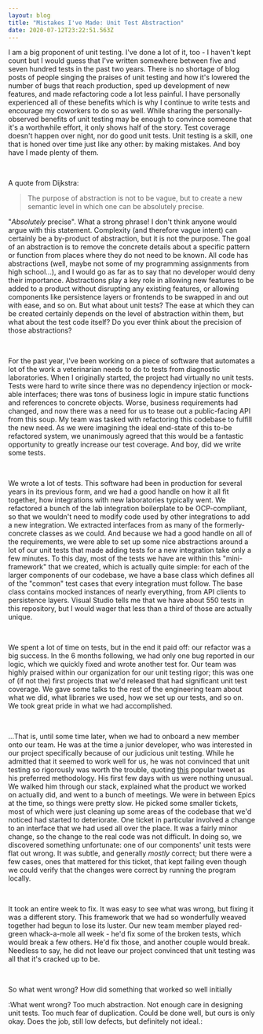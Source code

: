 ```yaml
---
layout: blog
title: "Mistakes I've Made: Unit Test Abstraction"
date: 2020-07-12T23:22:51.563Z
---
```

I am a big proponent of unit testing. I've done a lot of it, too - I haven't kept count but I would guess that I've written somewhere between five and seven hundred tests in the past two years. There is no shortage of blog posts of people singing the praises of unit testing and how it's lowered the number of bugs that reach production, sped up development of new features, and made refactoring code a lot less painful. I have personally experienced all of these benefits which is why I continue to write tests and encourage my coworkers to do so as well. While sharing the personally-observed benefits of unit testing may be enough to convince someone that it's a worthwhile effort, it only shows half of the story. Test coverage doesn't happen over night, nor do good unit tests. Unit testing is a skill, one that is honed over time just like any other: by making mistakes. And boy have I made plenty of them.

<br>

A quote from Dijkstra:

> The purpose of abstraction is not to be vague, but to create a new semantic level in which one can be absolutely precise.

"*Absolutely* precise". What a strong phrase! I don't think anyone would argue with this statement. Complexity (and therefore vague intent) can certainly be a by-product of abstraction, but it is not the purpose. The goal of an abstraction is to remove the concrete details about a specific pattern or function from places where they do not need to be known. All code has abstractions (well, maybe not some of my programming assignments from high school...), and I would go as far as to say that no developer would deny their importance. Abstractions play a key role in allowing new features to be added to a product without disrupting any existing features, or allowing components like persistence layers or frontends to be swapped in and out with ease, and so on. But what about unit tests? The ease at which they can be created certainly depends on the level of abstraction within them, but what about the test code itself? Do you ever think about the precision of those abstractions?

<br>

For the past year, I've been working on a piece of software that automates a lot of the work a veterinarian needs to do to tests from diagnostic laboratories. When I originally started, the project had virtually no unit tests. Tests were hard to write since there was no dependency injection or mock-able interfaces; there was tons of business logic in impure static functions and references to concrete objects. Worse, business requirements had changed, and now there was a need for us to tease out a public-facing API from this soup. My team was tasked with refactoring this codebase to fulfill the new need. As we were imagining the ideal end-state of this to-be refactored system, we unanimously agreed that this would be a fantastic opportunity to greatly increase our test coverage. And boy, did we write some tests.

<br>

We wrote a lot of tests. This software had been in production for several years in its previous form, and we had a good handle on how it all fit together, how integrations with new laboratories typically went. We refactored a bunch of the lab integration boilerplate to be OCP-compliant, so that we wouldn't need to modify code used by other integrations to add a new integration. We extracted interfaces from as many of the formerly-concrete classes as we could. And because we had a good handle on all of the requirements, we were able to set up some nice abstractions around a lot of our unit tests that made adding tests for a new integration take only a few minutes. To this day, most of the tests we have are within this "mini-framework" that we created, which is actually quite simple: for each of the larger components of our codebase, we have a base class which defines all of the "common" test cases that every integration must follow. The base class contains mocked instances of nearly everything, from API clients to persistence layers. Visual Studio tells me that we have about 550 tests in this repository, but I would wager that less than a third of those are actually unique.

<br>

We spent a lot of time on tests, but in the end it paid off: our refactor was a big success. In the 6 months following, we had only one bug reported in our logic, which we quickly fixed and wrote another test for. Our team was highly praised within our organization for our unit testing rigor; this was one of (if not the) first projects that we'd released that had significant unit test coverage. We gave some talks to the rest of the engineering team about what we did, what libraries we used, how we set up our tests, and so on. We took great pride in what we had accomplished.

<br>

...That is, until some time later, when we had to onboard a new member onto our team. He was at the time a junior developer, who was interested in our project specifically because of our judicious unit testing. While he admitted that it seemed to  work well for us, he was not convinced that unit testing so rigorously was worth the trouble, quoting [this](https://twitter.com/rauchg/status/807626710350839808?ref_src=twsrc%5Etfw%7Ctwcamp%5Etweetembed%7Ctwterm%5E807626710350839808%7Ctwgr%5E&ref_url=https%3A%2F%2Fkentcdodds.com%2Fblog%2Fwrite-tests) popular tweet as his preferred methodology. His first few days with us were nothing unusual. We walked him through our stack, explained what the product we worked on actually did, and went to a bunch of meetings. We were in between Epics at the time, so things were pretty slow. He picked some smaller tickets, most of which were just cleaning up some areas of the codebase that we'd noticed had started to deteriorate. One ticket in particular involved a change to an interface that we had used all over the place. It was a fairly minor change, so the change to the real code was not difficult. In doing so, we discovered something unfortunate: one of our components' unit tests were flat out wrong.  It was subtle, and generally *mostly* correct; but there were a few cases, ones that mattered for this ticket, that kept failing even though we could verify that the changes were correct by running the program locally. 

<br>

It took an entire week to fix. It was easy to see what was wrong, but fixing it was a different story. This framework that we had so wonderfully weaved together had begun to lose its luster. Our new team member played red-green whack-a-mole all week - he'd fix some of the broken tests, which would break a few others. He'd fix those, and another couple would break. Needless to say, he did not leave our project convinced that unit testing was all that it's cracked up to be.

<br>

So what went wrong? How did something that worked so well initially 

:What went wrong? Too much abstraction. Not enough care in designing unit tests. Too much fear of duplication. Could be done well, but ours is only okay. Does the job, still low defects, but definitely not ideal.: